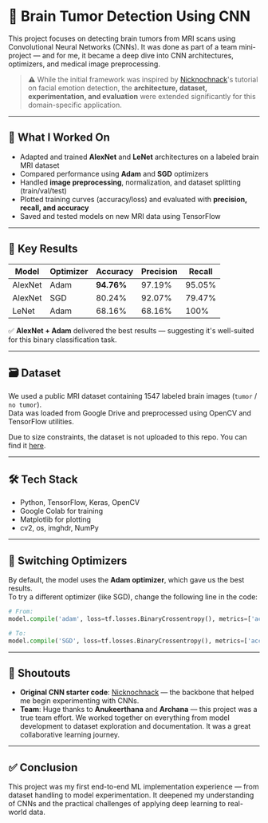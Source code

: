 # 🧠 Brain Tumor Detection Using CNN

This project focuses on detecting brain tumors from MRI scans using Convolutional Neural Networks (CNNs). It was done as part of a team mini-project — and for me, it became a deep dive into CNN architectures, optimizers, and medical image preprocessing.

> ⚠️ While the initial framework was inspired by [Nicknochnack](https://github.com/nicknochnack)'s tutorial on facial emotion detection, the **architecture, dataset, experimentation, and evaluation** were extended significantly for this domain-specific application.

---

## 🧪 What I Worked On

- Adapted and trained **AlexNet** and **LeNet** architectures on a labeled brain MRI dataset
- Compared performance using **Adam** and **SGD** optimizers
- Handled **image preprocessing**, normalization, and dataset splitting (train/val/test)
- Plotted training curves (accuracy/loss) and evaluated with **precision, recall, and accuracy**
- Saved and tested models on new MRI data using TensorFlow

---

## 🧠 Key Results

| Model          | Optimizer | Accuracy | Precision | Recall   |
|----------------|-----------|----------|-----------|----------|
| AlexNet        | Adam      | **94.76%** | 97.19%    | 95.05%   |
| AlexNet        | SGD       | 80.24%   | 92.07%    | 79.47%   |
| LeNet          | Adam      | 68.16%   | 68.16%    | 100%     |

✅ **AlexNet + Adam** delivered the best results — suggesting it's well-suited for this binary classification task.

---

## 🗃 Dataset

We used a public MRI dataset containing 1547 labeled brain images (`tumor` / `no tumor`).  
Data was loaded from Google Drive and preprocessed using OpenCV and TensorFlow utilities.

Due to size constraints, the dataset is not uploaded to this repo. You can find it [here](https://www.kaggle.com/datasets/navoneel/brain-mri-images-for-brain-tumor-detection).

---

## 🛠 Tech Stack

- Python, TensorFlow, Keras, OpenCV
- Google Colab for training
- Matplotlib for plotting
- cv2, os, imghdr, NumPy

---

## 🔧 Switching Optimizers

By default, the model uses the **Adam optimizer**, which gave us the best results.  
To try a different optimizer (like SGD), change the following line in the code:

```python
# From:
model.compile('adam', loss=tf.losses.BinaryCrossentropy(), metrics=['accuracy'])

# To:
model.compile('SGD', loss=tf.losses.BinaryCrossentropy(), metrics=['accuracy'])
```

---

## 🤝 Shoutouts

- **Original CNN starter code**: [Nicknochnack](https://github.com/nicknochnack) — the backbone that helped me begin experimenting with CNNs.
- **Team**: Huge thanks to **Anukeerthana** and **Archana** — this project was a true team effort. We worked together on everything from model development to dataset exploration and documentation. It was a great collaborative learning journey.

---

## ✅ Conclusion

This project was my first end-to-end ML implementation experience — from dataset handling to model experimentation. It deepened my understanding of CNNs and the practical challenges of applying deep learning to real-world data.
